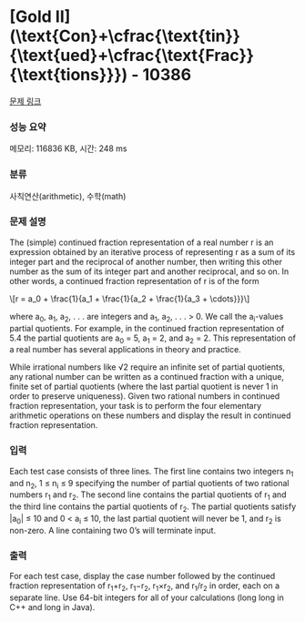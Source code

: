 # [Gold II] \(\text{Con}+\cfrac{\text{tin}}{\text{ued}+\cfrac{\text{Frac}}{\text{tions}}}\) - 10386 

[문제 링크](https://www.acmicpc.net/problem/10386) 

### 성능 요약

메모리: 116836 KB, 시간: 248 ms

### 분류

사칙연산(arithmetic), 수학(math)

### 문제 설명

<p>The (simple) continued fraction representation of a real number r is an expression obtained by an iterative process of representing r as a sum of its integer part and the reciprocal of another number, then writing this other number as the sum of its integer part and another reciprocal, and so on. In other words, a continued fraction representation of r is of the form</p>

<p>\[r = a_0 + \frac{1}{a_1 + \frac{1}{a_2 + \frac{1}{a_3 + \cdots}}}\]</p>

<p>where a<sub>0</sub>, a<sub>1</sub>, a<sub>2</sub>, . . . are integers and a<sub>1</sub>, a<sub>2</sub>, . . . > 0. We call the a<sub>i</sub>-values partial quotients. For example, in the continued fraction representation of 5.4 the partial quotients are a<sub>0</sub> = 5, a<sub>1</sub> = 2, and a<sub>2</sub> = 2. This representation of a real number has several applications in theory and practice.</p>

<p>While irrational numbers like √2 require an infinite set of partial quotients, any rational number can be written as a continued fraction with a unique, finite set of partial quotients (where the last partial quotient is never 1 in order to preserve uniqueness). Given two rational numbers in continued fraction representation, your task is to perform the four elementary arithmetic operations on these numbers and display the result in continued fraction representation.</p>

### 입력 

 <p>Each test case consists of three lines. The first line contains two integers n<sub>1</sub> and n<sub>2</sub>, 1 ≤ n<sub>i</sub> ≤ 9 specifying the number of partial quotients of two rational numbers r<sub>1</sub> and r<sub>2</sub>. The second line contains the partial quotients of r<sub>1</sub> and the third line contains the partial quotients of r<sub>2</sub>. The partial quotients satisfy |a<sub>0</sub>| ≤ 10 and 0 < a<sub>i</sub> ≤ 10, the last partial quotient will never be 1, and r<sub>2</sub> is non-zero. A line containing two 0’s will terminate input.</p>

### 출력 

 <p>For each test case, display the case number followed by the continued fraction representation of r<sub>1</sub>+r<sub>2</sub>, r<sub>1</sub>−r<sub>2</sub>, r<sub>1</sub>×r<sub>2</sub>, and r<sub>1</sub>/r<sub>2</sub> in order, each on a separate line. Use 64-bit integers for all of your calculations (long long in C++ and long in Java).</p>

